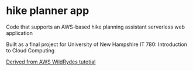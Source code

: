 # hike planner app

Code that supports an AWS-based hike planning assistant serverless web application

Built as a final project for University of New Hampshire IT 780: Introduction to Cloud Computing

[Derived from AWS WildRydes tutotial](https://aws.amazon.com/getting-started/projects/build-serverless-web-app-lambda-apigateway-s3-dynamodb-cognito/)

